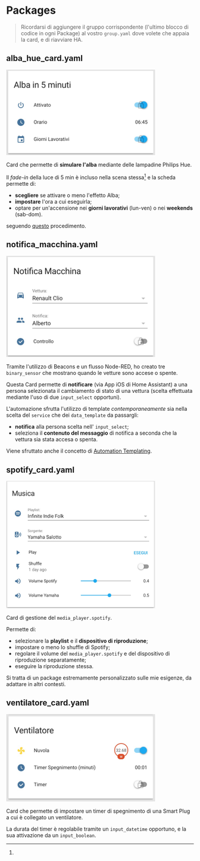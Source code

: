 # Packages

> Ricordarsi di aggiungere il gruppo corrispondente (l'ultimo blocco di codice in ogni Package) al vostro `group.yaml` dove volete che appaia la card, e di riavviare HA.

## alba_hue_card.yaml

<img src="https://github.com/JohnnyZeta/hassio/blob/master/packages/images/image_alba_card.png" alt="" width="400" height="" />

Card che permette di **simulare l'alba** mediante delle lampadine Philips Hue.

Il *fade-in* della luce di 5 min è incluso nella scena stessa[^1] e la scheda permette di:

* **scegliere** se attivare o meno l'effetto Alba;
* **impostare** l'ora a cui eseguirla;
* optare per un'accensione nei **giorni lavorativi** (lun-ven) o nei **weekends** (sab-dom).

[^1]:
seguendo [questo](https://developers.meethue.com/content/lights-transition-and-new-color) procedimento.

## notifica_macchina.yaml

<img src="https://github.com/JohnnyZeta/hassio/blob/master/packages/images/image_macchina_card.png" alt="" width="400" height="" />

Tramite l'utilizzo di Beacons e un flusso Node-RED, ho creato tre `binary_sensor` che mostrano quando le vetture sono accese o spente.

Questa Card permette di **notificare** (via App iOS di Home Assistant) a una persona selezionata il cambiamento di stato di una vettura (scelta effettuata mediante l'uso di due `input_select` opportuni).

L'automazione sfrutta l'utilizzo di template *contemporaneamente* sia nella scelta del `service` che dei `data_template` da passargli:

* **notifica** alla persona scelta nell' `input_select`;
* seleziona il **contenuto del messaggio** di notifica a seconda che la vettura sia stata accesa o spenta.

Viene sfruttato anche il concetto di [Automation Templating](https://www.home-assistant.io/docs/automation/templating/).

<!-- ## scene_hue_card.yaml

<img src="https://github.com/JohnnyZeta/hassio/blob/master/packages/images/image_scene_card.png" alt="" width="400" height="" />

Semplice Card per la selezione di Scene Hue grazie ad un `input_select` opportuno. -->

## spotify_card.yaml

<img src="https://github.com/JohnnyZeta/hassio/blob/master/packages/images/image_musica_card.png" alt="" width="400" height="" />

Card di gestione del `media_player.spotify`.

Permette di:

* selezionare la **playlist** e il **dispositivo di riproduzione**;
* impostare o meno lo shuffle di Spotify;
* regolare il volume del `media_player.spotify` e del dispositivo di riproduzione separatamente;
* eseguire la riproduzione stessa.

Si tratta di un package estremamente personalizzato sulle mie esigenze, da adattare in altri contesti.

## ventilatore_card.yaml

<img src="https://github.com/JohnnyZeta/hassio/blob/master/packages/images/image_ventilatore_card.png" alt="" width="400" height="" />

Card che permette di impostare un timer di spegnimento di una Smart Plug a cui è collegato un ventilatore.

La durata del timer è regolabile tramite un  `input_datetime` opportuno, e la sua attivazione da un `input_boolean`.
